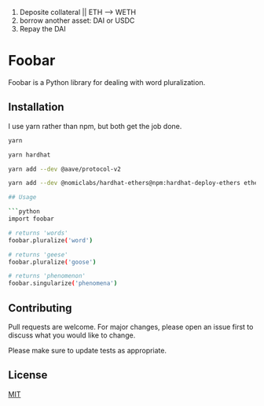 1. Deposite collateral || ETH --> WETH
2. borrow another asset: DAI or USDC
3. Repay the DAI

# Foobar

Foobar is a Python library for dealing with word pluralization.

## Installation

I use yarn rather than npm, but both get the job done.

```bash
yarn
```

```bash
yarn hardhat
```

```bash
yarn add --dev @aave/protocol-v2
```

```bash
yarn add --dev @nomiclabs/hardhat-ethers@npm:hardhat-deploy-ethers ethers @nomiclabs/hardhat-etherscan @nomiclabs/hardhat-waffle chai ethereum-waffle hardhat hardhat-contract-sizer hardhat-deploy hardhat-gas-reporter prettier prettier-plugin-solidity solhint solidity-coverage dotenv

## Usage

```python
import foobar

# returns 'words'
foobar.pluralize('word')

# returns 'geese'
foobar.pluralize('goose')

# returns 'phenomenon'
foobar.singularize('phenomena')
```

## Contributing

Pull requests are welcome. For major changes, please open an issue first
to discuss what you would like to change.

Please make sure to update tests as appropriate.

## License

[MIT](https://choosealicense.com/licenses/mit/)
